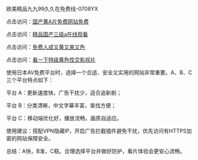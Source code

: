 
欧美精品九九99久久在免费线-0708YX


点击访问：<a href="https://heiliaozj3tjd.pages.dev">国产黄A片免费网站免费</a>

点击访问：<a href="https://heiliaoe8ajia.pages.dev">精品国产三级a在线观看</a>

点击访问：<a href="https://heiliaoxqkkct.pages.dev">免费人成又黄又爽又色</a>

点击访问：<a href="https://heiliaoxwd5i8.pages.dev">看一下特级黄色性交影视片</a>


使用日本AV免费平台时，选择一个合适、安全又实用的网站非常重要。A、B、C 三个平台特点如下：

平台 A：更新速度快，广告干扰少，适合追新剧；

平台 B：分类清晰，中文字幕丰富，查找方便；

平台 C：移动端优化好，播放流畅，画质自适应。

使用建议：搭配VPN隐藏IP，开启广告拦截插件避免干扰，优先访问有HTTPS加密的网站保障安全。

总结：A快，B准，C稳。合理选择平台并做好防护，看片体验会更安心流畅。

<span style="display:none;">[Canonical link](https://github.com/hai20250708/so24 ）</span>

